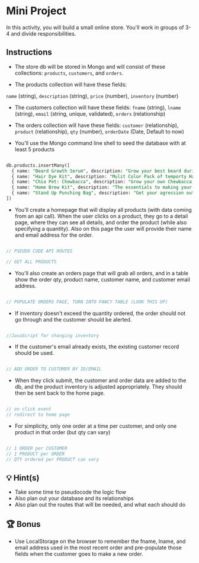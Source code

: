 # Mini Project

In this activity, you will build a small online store. You'll work in groups of 3-4 and divide responsibilities.

## Instructions

* The store db will be stored in Mongo and will consist of these collections: 
`products`, 
`customers`, and 
`orders`.

* The products collection will have these fields:  

`name` (string), 
`description` (string), 
`price` (number), 
`inventory` (number)

* The customers collection will have these fields: 
`fname` (string), 
`lname` (string), 
`email` (string, unique, validated), 
`orders` (relationship)

* The orders collection will have these fields: 
`customer` (relationship), 
`product` (relationship), 
`qty` (number), 
`orderDate` (Date, Default to now)

* You'll use the Mongo command line shell to seed the database with at least 5 products

```sql

db.products.insertMany([
  { name: "Beard Growth Serum", description: "Grow your best beard during quarantine!", price: 25.99, inventory: 6 },
  { name: "Hair Dye Kit", description: "Mulit Color Pack of temporty Hair Coloring! Includes Pink, Blue, Green and Purple ", price: 45.99, inventory: 7 },
  { name: "Chia Pet: Chewbacca", description: "Grow your own Chewbacca Chia Pet at home!", price: 17.99, inventory: 3 },
  { name: "Home Brew Kit", description: "The essentials to making your own beer at home!", price: 250.00, inventory: 1 },
  { name: "Stand Up Punching Bag", description: "Get your agression out in a health way at home!", price: 199.00, inventory: 19 }
])


```

* You'll create a homepage that will display all products (with data coming from an api call). When the user clicks on a product, they go to a detail page, where they can see all details, and order the product (while also specifying a quantity). Also on this page the user will provide their name and email address for the order.

```js

// PSEUDO CODE API ROUTES

// GET ALL PRODUCTS

```

* You'll also create an orders page that will grab all orders, and in a table show the order qty, product name, customer name, and customer email address.

```js

// POPULATE ORDERS PAGE, TURN INTO FANCY TABLE (LOOK THIS UP)

```

* If inventory doesn't exceed the quantity ordered, the order should not go through and the customer should be alerted.

```js

//JavaScript for changing inventory

```

* If the customer's email already exists, the existing customer record should be used.

```js

// ADD ORDER TO CUSTOMER BY ID/EMAIL

```

* When they click submit, the customer and order data are added to the db, and the product inventory is adjusted appropriately. They should then be sent back to the home page.

```js

// on click event
// redirect to home page

```

* For simplicity, only one order at a time per customer, and only one product in that order (but qty can vary)

```js

// 1 ORDER per CUSTOMER
// 1 PRODUCT per ORDER
// QTY ordered per PRODUCT can vary

```

## 💡 Hint(s)
* Take some time to pseudocode the logic flow
* Also plan out your database and its relationships
* Also plan out the routes that will be needed, and what each should do

## 🏆 Bonus
* Use LocalStorage on the browser to remember the fname, lname, and email address used in the most recent order and pre-populate those fields when the customer goes to make a new order.
